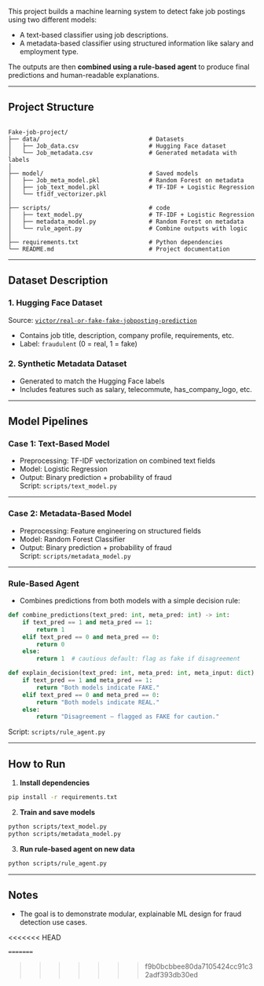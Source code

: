 This project builds a machine learning system to detect fake job postings using two different models:
- A text-based classifier using job descriptions.
- A metadata-based classifier using structured information like salary and employment type.

The outputs are then **combined using a rule-based agent** to produce final predictions and human-readable explanations.

---
## Project Structure

```

Fake-job-project/
├── data/                               # Datasets
│   ├── Job_data.csv                    # Hugging Face dataset
│   └── Job_metadata.csv                # Generated metadata with labels
│
├── model/                              # Saved models
│   ├── Job_meta_model.pkl              # Random Forest on metadata
│   ├── job_text_model.pkl              # TF-IDF + Logistic Regression
│   └── tfidf_vectorizer.pkl
│
├── scripts/                            # code
│   ├── text_model.py                   # TF-IDF + Logistic Regression
│   ├── metadata_model.py               # Random Forest on metadata
│   └── rule_agent.py                   # Combine outputs with logic
│
├── requirements.txt                    # Python dependencies
└── README.md                           # Project documentation

````

---

## Dataset Description

### 1. Hugging Face Dataset  
Source: [`victor/real-or-fake-fake-jobposting-prediction`](https://huggingface.co/datasets/victor/real-or-fake-fake-jobposting-prediction)  
- Contains job title, description, company profile, requirements, etc.
- Label: `fraudulent` (0 = real, 1 = fake)

### 2. Synthetic Metadata Dataset  
- Generated to match the Hugging Face labels
- Includes features such as salary, telecommute, has_company_logo, etc.

---

## Model Pipelines

### Case 1: Text-Based Model
- Preprocessing: TF-IDF vectorization on combined text fields
- Model: Logistic Regression
- Output: Binary prediction + probability of fraud  
Script: `scripts/text_model.py`

---

### Case 2: Metadata-Based Model
- Preprocessing: Feature engineering on structured fields
- Model: Random Forest Classifier
- Output: Binary prediction + probability of fraud  
Script: `scripts/metadata_model.py`

---

### Rule-Based Agent
- Combines predictions from both models with a simple decision rule:

```python
def combine_predictions(text_pred: int, meta_pred: int) -> int:
    if text_pred == 1 and meta_pred == 1:
        return 1
    elif text_pred == 0 and meta_pred == 0:
        return 0
    else:
        return 1  # cautious default: flag as fake if disagreement

def explain_decision(text_pred: int, meta_pred: int, meta_input: dict) -> str:
    if text_pred == 1 and meta_pred == 1:
        return "Both models indicate FAKE."
    elif text_pred == 0 and meta_pred == 0:
        return "Both models indicate REAL."
    else:
        return "Disagreement — flagged as FAKE for caution."
````

Script: `scripts/rule_agent.py`

---

## How to Run

1. **Install dependencies**

```bash
pip install -r requirements.txt
```

2. **Train and save models**

```bash
python scripts/text_model.py
python scripts/metadata_model.py
```

3. **Run rule-based agent on new data**

```bash
python scripts/rule_agent.py
```

---

## Notes

* The goal is to demonstrate modular, explainable ML design for fraud detection use cases.

<<<<<<< HEAD
```
=======
```
>>>>>>> f9b0bcbbee80da7105424cc91c32adf393db30ed

